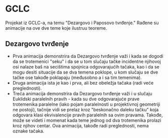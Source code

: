 # GCLC
Projekat iz GCLC-a, na temu "Dezargovo i Paposovo tvrđenje." Rađene su animacije na ove dve teme koje ilustruu teoreme.

## Dezargovo tvrđenje
* Prva animacija demonstrira da Dezargovo tvrđenje važi i kada se dogodi da se trotemenici "seku" i da se u tom slučaju tačke incidentne njihovoj osi nalaze baš na secištima spojnica odgovarajućih tačaka, kao i da se mogu desiti situacije da se dva temena poklope, u kom slučaju se dve tačke ose takođe poklapaju (međusobno a i sa tim temenima).
* Druga animacija ista je kao i prva, ali bez obeležja tačaka (radi veće preglednosti).
* Treća animacija demonstrira da Dezargovo tvrđenje važi i u slučaju Euklidski paralelnih pravih - kada su dve odgovarajuće prave trotemenika paralelne (iako pojam paralelnosti u projektivnoj geometriji ne postoji), tačnije vidi se prelaz kroz "beskonačno daleku tačku" koja odgovara klasi ekvivalencije pravih paralelnih sa ovim pravama. Takođe, može se videti i momenat kada teme jednog od dva trotemenika prolazi kroz njihov centar. Ova animacija, takođe radi preglednosti, nema oznake tačaka.

